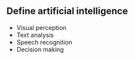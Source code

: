 ## Define artificial intelligence
  - Visual perception
  - Text analysis
  - Speech recognition
  - Decision making